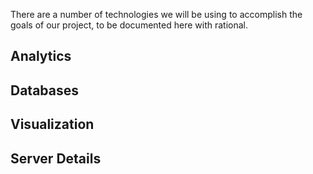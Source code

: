 There are a number of technologies we will be using to accomplish the goals of our project, to be documented here with rational.



## Analytics





## Databases



## Visualization



## Server Details

